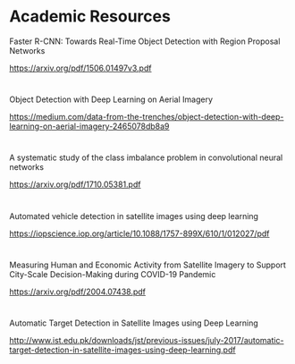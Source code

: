 # Academic Resources


Faster R-CNN: Towards Real-Time Object Detection with Region Proposal Networks

https://arxiv.org/pdf/1506.01497v3.pdf
# 
Object Detection with Deep Learning on Aerial Imagery

https://medium.com/data-from-the-trenches/object-detection-with-deep-learning-on-aerial-imagery-2465078db8a9
#
A systematic study of the class imbalance problem in convolutional neural networks

https://arxiv.org/pdf/1710.05381.pdf
#
Automated vehicle detection in satellite images using deep learning

https://iopscience.iop.org/article/10.1088/1757-899X/610/1/012027/pdf
#
Measuring Human and Economic Activity from Satellite Imagery to Support City-Scale Decision-Making during COVID-19 Pandemic

https://arxiv.org/pdf/2004.07438.pdf
#
Automatic Target Detection in Satellite Images using Deep Learning

http://www.ist.edu.pk/downloads/jst/previous-issues/july-2017/automatic-target-detection-in-satellite-images-using-deep-learning.pdf
#
